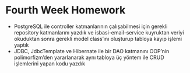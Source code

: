 # Fourth Week Homework
* PostgreSQL ile controller katmanlarının çalışabilmesi için gerekli repository
katmanlarını yazdık ve isbasi-email-service kuyruktan veriyi okuduktan sonra gerekli
model class’ını oluşturup tabloya kayıp işlemi yaptık
* JDBC, JdbcTemplate ve Hibernate ile bir DAO katmanını OOP’nin polimorfizm’den yararlanarak
aynı tabloya üç yöntem ile CRUD işlemlerini yapan kodu yazdık
